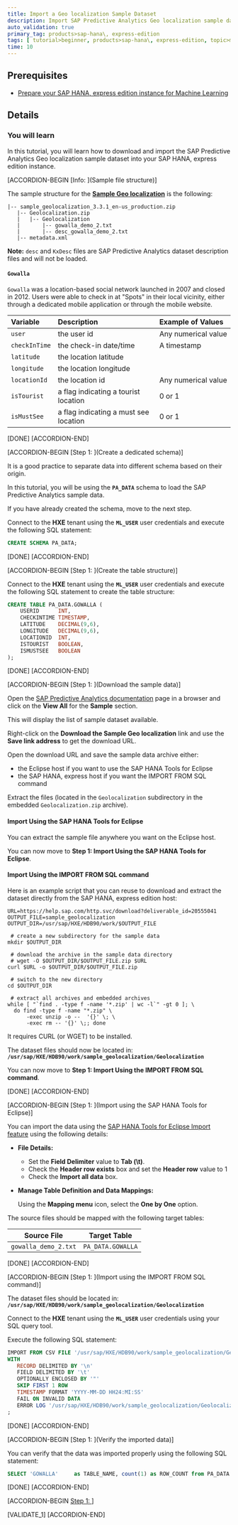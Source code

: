 ```yaml
---
title: Import a Geo localization Sample Dataset
description: Import SAP Predictive Analytics Geo localization sample dataset in your SAP HANA, express edition instance.
auto_validation: true
primary_tag: products>sap-hana\, express-edition
tags: [ tutorial>beginner, products>sap-hana\, express-edition, topic>machine-learning ]
time: 10
---
```


## Prerequisites  
- [Prepare your SAP HANA, express edition instance for Machine Learning](https://developers.sap.com/tutorials/mlb-hxe-setup-basic.html)

## Details
### You will learn
In this tutorial, you will learn how to download and import the SAP Predictive Analytics Geo localization sample dataset into your SAP HANA, express edition instance.

[ACCORDION-BEGIN [Info: ](Sample file structure)]

The sample structure for the [**Sample Geo localization**](https://help.sap.com/http.svc/download?deliverable_id=20555041) is the following:

```
|-- sample_geolocalization_3.3.1_en-us_production.zip
   |-- Geolocalization.zip
   |   |-- Geolocalization
   |       |-- gowalla_demo_2.txt
   |       |-- desc_gowalla_demo_2.txt
   |-- metadata.xml
```

**Note:** `desc` and `KxDesc` files are SAP Predictive Analytics dataset description files and will not be loaded.

#### **`Gowalla`**

`Gowalla` was a location-based social network launched in 2007 and closed in 2012. Users were able to check in at "Spots" in their local vicinity, either through a dedicated mobile application or through the mobile website.

| Variable                   | Description                           | Example of Values
| :------------------------- | :-------------------------------------| :-----------------------------------
| <nobr>`user`</nobr>        | the user id                           | <nobr>Any numerical value</nobr>
| <nobr>`checkInTime`</nobr> | the check-in date/time                | <nobr>A timestamp</nobr>
| <nobr>`latitude`</nobr>    | the location latitude                 |
| <nobr>`longitude`</nobr>   | the location longitude                |
| <nobr>`locationId`</nobr>  | the location id                       | <nobr>Any numerical value</nobr>
| <nobr>`isTourist`</nobr>   | a flag indicating a tourist location  | <nobr>0 or 1</nobr>
| <nobr>`isMustSee`</nobr>   | a flag indicating a must see location | <nobr>0 or 1</nobr>

[DONE]
[ACCORDION-END]

[ACCORDION-BEGIN [Step 1: ](Create a dedicated schema)]

It is a good practice to separate data into different schema based on their origin.

In this tutorial, you will be using the **`PA_DATA`** schema to load the SAP Predictive Analytics sample data.

If you have already created the schema, move to the next step.

Connect to the **HXE** tenant using the **`ML_USER`** user credentials and execute the following SQL statement:

```SQL
CREATE SCHEMA PA_DATA;
```

[DONE]
[ACCORDION-END]

[ACCORDION-BEGIN [Step 1: ](Create the table structure)]

Connect to the **HXE** tenant using the **`ML_USER`** user credentials and execute the following SQL statement to create the table structure:

```SQL
CREATE TABLE PA_DATA.GOWALLA (
    USERID      INT,
    CHECKINTIME TIMESTAMP,
    LATITUDE    DECIMAL(9,6),
    LONGITUDE   DECIMAL(9,6),
    LOCATIONID  INT,
    ISTOURIST   BOOLEAN,
    ISMUSTSEE   BOOLEAN
);
```

[DONE]
[ACCORDION-END]

[ACCORDION-BEGIN [Step 1: ](Download the sample data)]

Open the [SAP Predictive Analytics documentation](https://help.sap.com/viewer/p/SAP_PREDICTIVE_ANALYTICS) page in a browser and click on the **View All** for the **Sample** section.

This will display the list of sample dataset available.

Right-click on the **Download the Sample Geo localization** link and use the **Save link address** to get the download URL.

Open the download URL and save the sample data archive either:

- the Eclipse host if you want to use the SAP HANA Tools for Eclipse
- the SAP HANA, express host if you want the IMPORT FROM SQL command

Extract the files (located in the `Geolocalization` subdirectory in the embedded `Geolocalization.zip` archive).

#### **Import Using the SAP HANA Tools for Eclipse**

You can extract the sample file anywhere you want on the Eclipse host.

You can now move to **Step 1: Import Using the SAP HANA Tools for Eclipse**.

#### **Import Using the IMPORT FROM SQL command**

Here is an example script that you can reuse to download and extract the dataset directly from the SAP HANA, express edition host:

```shell
URL=https://help.sap.com/http.svc/download?deliverable_id=20555041
OUTPUT_FILE=sample_geolocalization
OUTPUT_DIR=/usr/sap/HXE/HDB90/work/$OUTPUT_FILE

 # create a new subdirectory for the sample data
mkdir $OUTPUT_DIR

 # download the archive in the sample data directory
 # wget -O $OUTPUT_DIR/$OUTPUT_FILE.zip $URL
curl $URL -o $OUTPUT_DIR/$OUTPUT_FILE.zip

 # switch to the new directory
cd $OUTPUT_DIR

 # extract all archives and embedded archives
while [ "`find . -type f -name '*.zip' | wc -l`" -gt 0 ]; \
  do find -type f -name "*.zip" \
      -exec unzip -o --  '{}' \; \
      -exec rm -- '{}' \;; done    
```

It requires CURL (or WGET) to be installed.

The dataset files should now be located in: **`/usr/sap/HXE/HDB90/work/sample_geolocalization/Geolocalization`**

You can now move to **Step 1: Import Using the IMPORT FROM SQL command**.

[DONE]
[ACCORDION-END]

[ACCORDION-BEGIN [Step 1: ](Import using the SAP HANA Tools for Eclipse)]

You can import the data using the [SAP HANA Tools for Eclipse Import feature](https://developers.sap.com/tutorials/mlb-hxe-import-data-eclipse.html) using the following details:

- **File Details:**

    - Set the **Field Delimiter** value to **Tab (\t)**.
    - Check the **Header row exists** box and set the **Header row** value to 1
    - Check the **Import all data** box.

- **Manage Table Definition and Data Mappings:**

    Using the **Mapping menu** icon, select the **One by One** option.

The source files should be mapped with the following target tables:

| Source File                   | Target Table                        
| ----------------------------- | ----------------------------------  
| `gowalla_demo_2.txt`          | `PA_DATA.GOWALLA`

[DONE]
[ACCORDION-END]

[ACCORDION-BEGIN [Step 1: ](Import using the IMPORT FROM SQL command)]

The dataset files should be located in: **`/usr/sap/HXE/HDB90/work/sample_geolocalization/Geolocalization`**

Connect to the **HXE** tenant using the **`ML_USER`** user credentials using your SQL query tool.

Execute the following SQL statement:

```SQL
IMPORT FROM CSV FILE '/usr/sap/HXE/HDB90/work/sample_geolocalization/Geolocalization/gowalla_demo_2.txt' INTO PA_DATA.GOWALLA
WITH
   RECORD DELIMITED BY '\n'
   FIELD DELIMITED BY '\t'
   OPTIONALLY ENCLOSED BY '"'
   SKIP FIRST 1 ROW
   TIMESTAMP FORMAT 'YYYY-MM-DD HH24:MI:SS'
   FAIL ON INVALID DATA
   ERROR LOG '/usr/sap/HXE/HDB90/work/sample_geolocalization/Geolocalization/gowalla_demo_2.txt.err'
;
```

[DONE]
[ACCORDION-END]

[ACCORDION-BEGIN [Step 1: ](Verify the imported data)]

You can verify that the data was imported properly using the following SQL statement:

```SQL
SELECT 'GOWALLA'     as TABLE_NAME, count(1) as ROW_COUNT from PA_DATA.GOWALLA;
```

[DONE]
[ACCORDION-END]

[ACCORDION-BEGIN [Step 1: ](Validation)]

[VALIDATE_1]
[ACCORDION-END]
